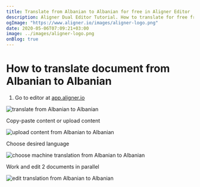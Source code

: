 ```yaml
---
title: Translate from Albanian to Albanian for free in Aligner Editor
description: Aligner Dual Editor Tutorial. How to translate for free from Albanian to Albanian. Aligner is multilingual document management platform. 
ogImage: "https://www.aligner.io/images/aligner-logo.png"
date: 2020-05-06T07:09:21+03:00
image: ../images/aligner-logo.png
onBlog: true
---
```


# How to translate document from Albanian to Albanian

1. Go to editor at [app.aligner.io](https://app.aligner.io "Aligner App web page")

![translate from Albanian to Albanian](../aligner-blank-editor.png "translate from Albanian to Albanian")

Copy-paste content or upload content

![upload content from Albanian to Albanian](../aligner-uploaded-document.png "upload content from Albanian to Albanian")

Choose desired language

![choose machine translation from Albanian to Albanian](../aligner-language-dropdown.png "choose machine translation from Albanian to Albanian")

Work and edit 2 documents in parallel

![edit translation from Albanian to Albanian](../aligner-double-sitded-editor.png "edit translation from Albanian to Albanian")

